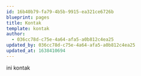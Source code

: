 ```yaml
---
id: 16b40b79-fa79-4b5b-9915-ea321ce6726b
blueprint: pages
title: Kontak
template: kontak
author:
  - 036cc78d-c75e-4a64-afa5-a0b812c4ea25
updated_by: 036cc78d-c75e-4a64-afa5-a0b812c4ea25
updated_at: 1638410694
---
```

ini kontak